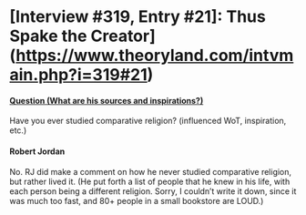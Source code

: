 # [Interview #319, Entry #21]: Thus Spake the Creator](https://www.theoryland.com/intvmain.php?i=319#21)

#### [Question (What are his sources and inspirations?)](http://www.oocities.org/area51/stargate/8513/creator-sources.htm)

Have you ever studied comparative religion? (influenced WoT, inspiration, etc.)

#### Robert Jordan

No. RJ did make a comment on how he never studied comparative religion, but rather lived it. (He put forth a list of people that he knew in his life, with each person being a different religion. Sorry, I couldn’t write it down, since it was much too fast, and 80+ people in a small bookstore are LOUD.)

